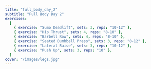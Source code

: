```yaml
---
title: "full_body_day_2"
subtitle: "Full Body Day 2"
exercises:
  [
    { exercise: "Sumo Deadlift", sets: 3, reps: "10-12" },
    { exercise: "Hip Thrust", sets: 4, reps: "8-10" },
    { exercise: "Barbell Row", sets: 4, reps: "8-10" },
    { exercise: "Seated Dumbbell Press", sets: 3, reps: "8-12" },
    { exercise: "Lateral Raise", sets: 3, reps: "10-12" },
    { exercise: "Push Up", sets: 3, reps: "10" },
  ]
cover: "/images/legs.jpg"
---
```

